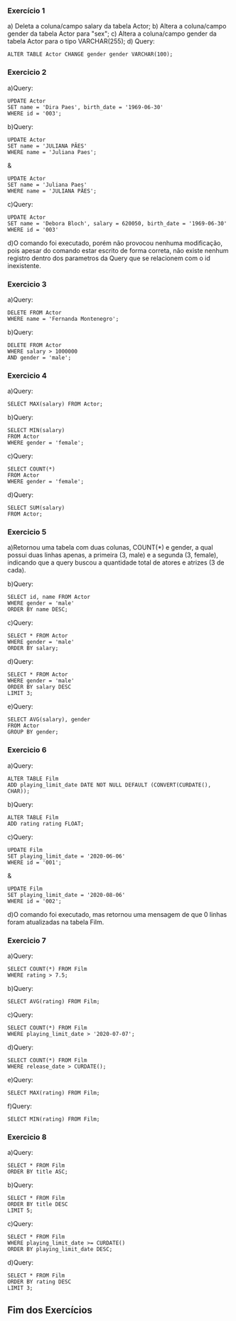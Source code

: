 ### Exercício 1

a) Deleta a coluna/campo salary da tabela Actor;
b) Altera a coluna/campo gender da tabela Actor para "sex"; 
c) Altera a coluna/campo gender da tabela Actor para o tipo VARCHAR(255); 
d) Query:
```
ALTER TABLE Actor CHANGE gender gender VARCHAR(100);
```

### Exercicio 2

a)Query:
```
UPDATE Actor 
SET name = 'Dira Paes', birth_date = '1969-06-30'
WHERE id = '003';
```
b)Query:
```
UPDATE Actor 
SET name = 'JULIANA PÃES'
WHERE name = 'Juliana Paes';
```
&
```
UPDATE Actor 
SET name = 'Juliana Paes'
WHERE name = 'JULIANA PÃES';
```
c)Query:
```
UPDATE Actor 
SET name = 'Debora Bloch', salary = 620050, birth_date = '1969-06-30'
WHERE id = '003'
```
d)O comando foi executado, porém não provocou nenhuma modificação, pois apesar do comando estar escrito de forma correta, não existe nenhum registro dentro dos parametros da Query que se relacionem com o id inexistente.

### Exercicio 3

a)Query:
```
DELETE FROM Actor 
WHERE name = 'Fernanda Montenegro';
```
b)Query:
```
DELETE FROM Actor 
WHERE salary > 1000000 
AND gender = 'male';
```

### Exercicio 4

a)Query:
```
SELECT MAX(salary) FROM Actor;
```
b)Query:
```
SELECT MIN(salary) 
FROM Actor
WHERE gender = 'female';
```
c)Query:
```
SELECT COUNT(*) 
FROM Actor
WHERE gender = 'female';
```
d)Query:
```
SELECT SUM(salary)
FROM Actor;
```

### Exercicio 5

a)Retornou uma tabela com duas colunas, COUNT(*) e gender, a qual possui duas linhas apenas, a primeira (3, male) e a segunda (3, female), indicando que a query buscou a quantidade total de atores e atrizes (3 de cada).

b)Query:
```
SELECT id, name FROM Actor
WHERE gender = 'male'
ORDER BY name DESC;
```
c)Query:
```
SELECT * FROM Actor
WHERE gender = 'male'
ORDER BY salary;
```
d)Query:
```
SELECT * FROM Actor
WHERE gender = 'male'
ORDER BY salary DESC 
LIMIT 3;
```
e)Query:
```
SELECT AVG(salary), gender 
FROM Actor
GROUP BY gender;
```

### Exercicio 6

a)Query:
```
ALTER TABLE Film 
ADD playing_limit_date DATE NOT NULL DEFAULT (CONVERT(CURDATE(), CHAR));
```
b)Query:
```
ALTER TABLE Film
ADD rating rating FLOAT;
```
c)Query:
```
UPDATE Film
SET playing_limit_date = '2020-06-06'
WHERE id = '001';
```
&
```
UPDATE Film
SET playing_limit_date = '2020-08-06'
WHERE id = '002';
```
d)O comando foi executado, mas retornou uma mensagem de que 0 linhas foram atualizadas na tabela Film.

### Exercicio 7

a)Query:
```
SELECT COUNT(*) FROM Film
WHERE rating > 7.5;
```
b)Query:
```
SELECT AVG(rating) FROM Film;
```
c)Query:
```
SELECT COUNT(*) FROM Film
WHERE playing_limit_date > '2020-07-07';
```
d)Query:
```
SELECT COUNT(*) FROM Film
WHERE release_date > CURDATE(); 
```
e)Query:
```
SELECT MAX(rating) FROM Film;
```
f)Query:
```
SELECT MIN(rating) FROM Film;
```

### Exercicio 8

a)Query:
```
SELECT * FROM Film
ORDER BY title ASC;
```
b)Query:
```
SELECT * FROM Film
ORDER BY title DESC
LIMIT 5;
```
c)Query:
```
SELECT * FROM Film
WHERE playing_limit_date >= CURDATE() 
ORDER BY playing_limit_date DESC;
```
d)Query:
```
SELECT * FROM Film
ORDER BY rating DESC
LIMIT 3;
```

## Fim dos Exercícios
